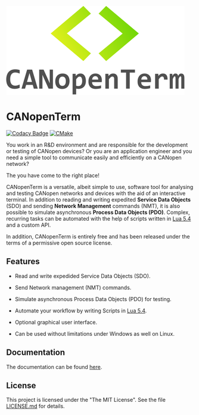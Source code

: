 [![CANopenTerm](https://raw.githubusercontent.com/CANopenTerm/CANopenTerm/main/media/logo.svg)](https://raw.githubusercontent.com/CANopenTerm/CANopenTerm/main/media/logo.svg?raw=true "CANopenTerm")

# CANopenTerm

[![Codacy Badge](https://app.codacy.com/project/badge/Grade/d0b16a90be6d4a59beafcabd727b2a2f)](https://www.codacy.com/gh/CANopenTerm/CANopenTerm/dashboard?utm_source=github.com&amp;utm_medium=referral&amp;utm_content=CANopenTerm/CANopenTerm&amp;utm_campaign=Badge_Grade)
[![CMake](https://github.com/CANopenTerm/CANopenTerm/actions/workflows/cmake.yml/badge.svg)](https://github.com/mupfdev/CANopenTerm/actions/workflows/cmake.yml)

You work in an R&D environment and are responsible for the development
or testing of CANopen devices? Or you are an application engineer and
you need a simple tool to communicate easily and efficiently on a
CANopen network?

The you have come to the right place!

CANopenTerm is a versatile, albeit simple to use, software tool for
analysing and testing CANopen networks and devices with the aid of an
interactive terminal.  In addition to reading and writing expedited
**Service Data Objects** (SDO) and sending **Network Management**
commands (NMT), it is also possible to simulate asynchronous **Process
Data Objects (PDO)**.  Complex, recurring tasks can be automated with
the help of scripts written in [Lua
5.4](https://www.lua.org/manual/5.4/) and a custom API.

In addition, CANopenTerm is entirely free and has been released under
the terms of a permissive open source license.

## Features

- Read and write expedided Service Data Objects (SDO).

- Send Network management (NMT) commands.

- Simulate asynchronous Process Data Objects (PDO) for testing.

- Automate your workflow by writing Scripts in [Lua
  5.4](https://www.lua.org/manual/5.4/).

- Optional graphical user interface.

- Can be used without limitations under Windows as well on Linux.

## Documentation

The documentation can be found [here](https://canopenterm.github.io).

## License

This project is licensed under the "The MIT License".  See the file
[LICENSE.md](LICENSE.md) for details.
